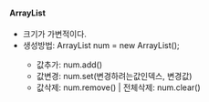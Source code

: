 #### ArrayList
- 크기가 가변적이다.
- 생성방법: ArrayList<Integer> num = new ArrayList<Integer>();
  - 값추가: num.add()
  - 값변경: num.set(변경하려는값인덱스, 변경값)
  - 값삭제: num.remove()  | 전체삭제: num.clear()
